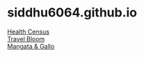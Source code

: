 # siddhu6064.github.io


<a href = https://siddhu6064.github.io/health_census>Health Census</a> <br>
<a href = https://siddhu6064.github.io/travelrecommendation/travel_recommendation.html>Travel Bloom</a> <br>
<a href = https://siddhu6064.github.io/Mangata-Gallo>Mangata & Gallo</a> <br>


